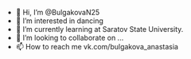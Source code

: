 - 👋 Hi, I’m @BulgakovaN25
- 👀 I’m interested in dancing
- 🌱 I’m currently learning at Saratov State University.
- 💞️ I’m looking to collaborate on ...
- 📫 How to reach me vk.com/bulgakova_anastasia

<!---
BulgakovaN25/BulgakovaN25 is a ✨ special ✨ repository because its `README.md` (this file) appears on your GitHub profile.
You can click the Preview link to take a look at your changes.
--->
